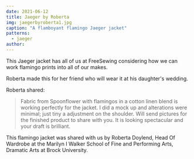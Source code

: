 ```yaml
---
date: 2021-06-12
title: Jaeger by Roberta
img: jaegerbyroberta1.jpg
caption: "A flamboyant flamingo Jaeger jacket"
patterns:
  - jaeger
author:
---
```


This Jaeger jacket has all of us at FreeSewing considering how we can work flamingo prints into all of our makes.

Roberta made this for her friend who will wear it at his daughter's wedding.

Roberta shared:

> Fabric from Spoonflower with flamingos in a cotton linen blend is working perfectly for the jacket. I did a mock up and alterations were minimal; just tiny a adjustment on the shoulder. Will send pictures for the finished product to share with you. It is looking spectacular and your draft is brilliant.

<Note>

This flamingo jacket was shared with us by Roberta Doylend, Head Of Wardrobe at the Marilyn I Walker School of Fine and Performing Arts, Dramatic Arts at Brock University.

</Note>
